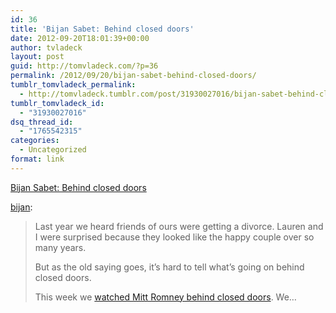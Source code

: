 ```yaml
---
id: 36
title: 'Bijan Sabet: Behind closed doors'
date: 2012-09-20T18:01:39+00:00
author: tvladeck
layout: post
guid: http://tomvladeck.com/?p=36
permalink: /2012/09/20/bijan-sabet-behind-closed-doors/
tumblr_tomvladeck_permalink:
  - http://tomvladeck.tumblr.com/post/31930027016/bijan-sabet-behind-closed-doors
tumblr_tomvladeck_id:
  - "31930027016"
dsq_thread_id:
  - "1765542315"
categories:
  - Uncategorized
format: link
---
```

<a href='http://bijansabet.com/post/31918354877/behind-closed-doors'>Bijan Sabet: Behind closed doors</a><div class="link_description"><p><a href="http://bijansabet.com/post/31918354877/behind-closed-doors" class="tumblr_blog">bijan</a>:</p>

<blockquote>
<p>Last year we heard friends of ours were getting a divorce. Lauren and I were surprised because they looked like the happy couple over so many years. </p>
<p>But as the old saying goes, it’s hard to tell what’s going on behind closed doors. </p>
<p>This week we <a href="http://www.motherjones.com/politics/2012/09/secret-video-romney-private-fundraiser" target="_blank">watched Mitt Romney behind closed doors</a>. We&#8230;</p></blockquote></div>